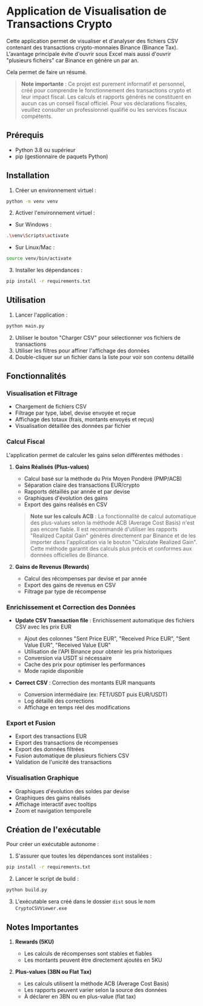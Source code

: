 # Application de Visualisation de Transactions Crypto

Cette application permet de visualiser et d'analyser des fichiers CSV contenant des transactions crypto-monnaies Binance (Binance Tax). L'avantage principale évite d'ouvrir sous Excel mais aussi d'ouvrir "plusieurs ficheirs" car Binance en génère un par an.

Cela permet de faire un résumé.

> **Note importante** : Ce projet est purement informatif et personnel, créé pour comprendre le fonctionnement des transactions crypto et leur impact fiscal. Les calculs et rapports générés ne constituent en aucun cas un conseil fiscal officiel. Pour vos déclarations fiscales, veuillez consulter un professionnel qualifié ou les services fiscaux compétents.

## Prérequis

- Python 3.8 ou supérieur
- pip (gestionnaire de paquets Python)

## Installation

1. Créer un environnement virtuel :

```bash
python -m venv venv
```

2. Activer l'environnement virtuel :

- Sur Windows :

```bash
.\venv\Scripts\activate
```

- Sur Linux/Mac :

```bash
source venv/bin/activate
```

3. Installer les dépendances :

```bash
pip install -r requirements.txt
```

## Utilisation

1. Lancer l'application :

```bash
python main.py
```

2. Utiliser le bouton "Charger CSV" pour sélectionner vos fichiers de transactions
3. Utiliser les filtres pour affiner l'affichage des données
4. Double-cliquer sur un fichier dans la liste pour voir son contenu détaillé

## Fonctionnalités

### Visualisation et Filtrage
- Chargement de fichiers CSV
- Filtrage par type, label, devise envoyée et reçue
- Affichage des totaux (frais, montants envoyés et reçus)
- Visualisation détaillée des données par fichier

### Calcul Fiscal
L'application permet de calculer les gains selon différentes méthodes :

1. **Gains Réalisés (Plus-values)**
   - Calcul basé sur la méthode du Prix Moyen Pondéré (PMP/ACB)
   - Séparation claire des transactions EUR/crypto
   - Rapports détaillés par année et par devise
   - Graphiques d'évolution des gains
   - Export des gains réalisés en CSV

   > **Note sur les calculs ACB** : La fonctionnalité de calcul automatique des plus-values selon la méthode ACB (Average Cost Basis) n'est pas encore fiable. Il est recommandé d'utiliser les rapports "Realized Capital Gain" générés directement par Binance et de les importer dans l'application via le bouton "Calculate Realized Gain". Cette méthode garantit des calculs plus précis et conformes aux données officielles de Binance.

2. **Gains de Revenus (Rewards)**
   - Calcul des récompenses par devise et par année
   - Export des gains de revenus en CSV
   - Filtrage par type de récompense

### Enrichissement et Correction des Données
- **Update CSV Transaction file** : Enrichissement automatique des fichiers CSV avec les prix EUR
  - Ajout des colonnes "Sent Price EUR", "Received Price EUR", "Sent Value EUR", "Received Value EUR"
  - Utilisation de l'API Binance pour obtenir les prix historiques
  - Conversion via USDT si nécessaire
  - Cache des prix pour optimiser les performances
  - Mode rapide disponible

- **Correct CSV** : Correction des montants EUR manquants
  - Conversion intermédiaire (ex: FET/USDT puis EUR/USDT)
  - Log détaillé des corrections
  - Affichage en temps réel des modifications

### Export et Fusion
- Export des transactions EUR
- Export des transactions de récompenses
- Export des données filtrées
- Fusion automatique de plusieurs fichiers CSV
- Validation de l'unicité des transactions

### Visualisation Graphique
- Graphiques d'évolution des soldes par devise
- Graphiques des gains réalisés
- Affichage interactif avec tooltips
- Zoom et navigation temporelle

## Création de l'exécutable

Pour créer un exécutable autonome :

1. S'assurer que toutes les dépendances sont installées :

```bash
pip install -r requirements.txt
```

2. Lancer le script de build :

```bash
python build.py
```

3. L'exécutable sera créé dans le dossier `dist` sous le nom `CryptoCSVViewer.exe`

## Notes Importantes

1. **Rewards (5KU)**
   - Les calculs de récompenses sont stables et fiables
   - Les montants peuvent être directement ajoutés en 5KU

2. **Plus-values (3BN ou Flat Tax)**
   - Les calculs utilisent la méthode ACB (Average Cost Basis)
   - Les rapports peuvent varier selon la source des données
   - À déclarer en 3BN ou en plus-value (flat tax)
